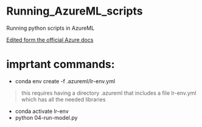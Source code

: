 # Running_AzureML_scripts
Running python scripts in AzureML

[Edited form the official Azure docs](https://docs.microsoft.com/en-us/azure/machine-learning/tutorial-1st-experiment-sdk-setup-local)

# imprtant commands:
- conda env create -f .azureml/lr-env.yml
> this requires having a directory .azureml that includes a file lr-env.yml which has all the needed libraries
- conda activate lr-env
- python 04-run-model.py

